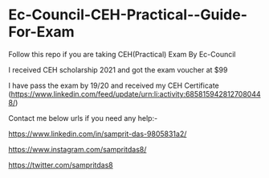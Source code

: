# Ec-Council-CEH-Practical--Guide-For-Exam
Follow this repo if you are taking CEH(Practical) Exam By Ec-Council

I received CEH scholarship 2021 and got the exam voucher at $99 

I have pass the exam by 19/20 and received my CEH Certificate (https://www.linkedin.com/feed/update/urn:li:activity:6858159428127080448/) 

Contact me below urls if you need any help:-

https://www.linkedin.com/in/samprit-das-9805831a2/

https://www.instagram.com/sampritdas8/

https://twitter.com/sampritdas8
